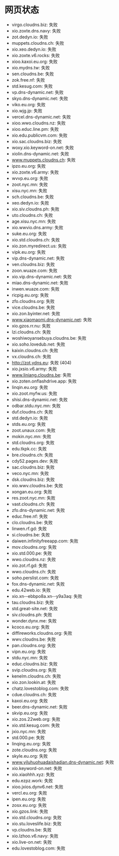 # 网页状态
- virgo.cloudns.biz: 失败
- xio.zoxte.dns.navy: 失败
- zot.dedyn.io: 失败
- muppets.cloudns.ch: 失败
- xio.xeo.dedyn.io: 失败
- xio.zoxte.v6.rocks: 失败
- xioo.kaxoi.eu.org: 失败
- xio.mydns.tw: 失败
- sen.cloudns.be: 失败
- zok.free.nf: 失败
- std.kesug.com: 失败
- vp.dns-dynamic.net: 失败
- skyo.dns-dynamic.net: 失败
- viko.eu.org: 失败
- xio.wjg.jp: 失败
- vercel.dns-dynamic.net: 失败
- xioo.wwo.cloudns.nz: 失败
- xioo.educ.line.pm: 失败
- xio.edu.publicvm.com: 失败
- xio.sac.cloudns.biz: 失败
- woxy.xio.keyword-on.net: 失败
- xiolin.dns-dynamic.net: 失败
- www.muppets.cloudns.ch: 失败
- ipzo.eu.org: 失败
- xio.zoxte.v6.army: 失败
- wvvp.eu.org: 失败
- zoot.nyc.mn: 失败
- xisu.nyc.mn: 失败
- sch.cloudns.be: 失败
- xeo.dedyn.io: 失败
- xio.siv.cloudns.ph: 失败
- uto.cloudns.ch: 失败
- age.xisu.nyc.mn: 失败
- xio.wwvio.dns.army: 失败
- suke.eu.org: 失败
- xio.std.cloudns.ch: 失败
- xio.zon.myredirect.us: 失败
- vipk.eu.org: 失败
- vip.dns-dynamic.net: 失败
- ven.cloudns.biz: 失败
- zoon.wuaze.com: 失败
- xio.vip.dns-dynamic.net: 失败
- miao.dns-dynamic.net: 失败
- inwen.wuaze.com: 失败
- ricpig.eu.org: 失败
- zfo.cloudns.org: 失败
- vice.cloudns.be: 失败
- xio.zon.byinter.net: 失败
- www.xiaomaomi.dns-dynamic.net: 失败
- xio.gzos.rr.nu: 失败
- lzi.cloudns.ch: 失败
- woshiwoyansebuya.cloudns.be: 失败
- xio.soho.lovedub.net: 失败
- kaixin.cloudns.ch: 失败
- vx.cloudns.ch: 失败
- http://zot.ydns.eu: 失败 (404)
- xio.jxsio.v6.army: 失败
- www.liniang.cloudns.be: 失败
- xio.zoten.onflashdrive.app: 失败
- linqin.eu.org: 失败
- xio.zoot.myfw.us: 失败
- shisi.dns-dynamic.net: 失败
- odbar.stdu.nyc.mn: 失败
- duf.cloudns.ch: 失败
- std.dedyn.io: 失败
- stds.eu.org: 失败
- zoot.unaux.com: 失败
- mokin.nyc.mn: 失败
- std.cloudns.org: 失败
- edu.tkpk.cc: 失败
- bre.cloudns.ch: 失败
- cdy52.pages.dev: 失败
- sac.cloudns.biz: 失败
- veco.nyc.mn: 失败
- dsk.cloudns.biz: 失败
- xio.wwv.cloudns.be: 失败
- xongan.eu.org: 失败
- res.zoot.nyc.mn: 失败
- vast.cloudns.ch: 失败
- zfo.dns-dynamic.net: 失败
- educ.free.nf: 失败
- clo.cloudns.be: 失败
- linwen.rf.gd: 失败
- si.cloudns.be: 失败
- daiwen.infinityfreeapp.com: 失败
- mov.cloudns.org: 失败
- xio.std.000.pe: 失败
- wwo.cloudns.nz: 失败
- xio.zot.rf.gd: 失败
- wwo.cloudns.ch: 失败
- soho.perslist.com: 失败
- fox.dns-dynamic.net: 失败
- edu.42web.io: 失败
- xio.xn--ebbpo8a.xn--y9a3aq: 失败
- tau.cloudns.biz: 失败
- std.great-site.net: 失败
- siv.cloudns.ph: 失败
- wonder.dynx.me: 失败
- kcoco.eu.org: 失败
- diffireworks.cloudns.org: 失败
- wwv.cloudns.be: 失败
- pan.cloudns.org: 失败
- vipn.eu.org: 失败
- stdu.nyc.mn: 失败
- educ.cloudns.biz: 失败
- svip.cloudns.org: 失败
- kenelm.cloudns.ch: 失败
- xio.zon.lookin.at: 失败
- chatz.lovestoblog.com: 失败
- cdue.cloudns.ch: 失败
- kaxoi.eu.org: 失败
- beer.dns-dynamic.net: 失败
- skvip.eu.org: 失败
- xio.zos.22web.org: 失败
- xio.std.kesug.com: 失败
- jxio.nyc.mn: 失败
- std.000.pe: 失败
- linqing.eu.org: 失败
- zote.cloudns.org: 失败
- skyle.eu.org: 失败
- www.yiluhuohuadaishadian.dns-dynamic.net: 失败
- xio.keyword-on.net: 失败
- xio.xiaohhh.xyz: 失败
- edu.ezpz.work: 失败
- xioo.jxios.dynv6.net: 失败
- vercl.eu.org: 失败
- ipen.eu.org: 失败
- zosx.eu.org: 失败
- xio.gzos.link: 失败
- xio.std.cloudns.org: 失败
- xio.stu.loveslife.biz: 失败
- vp.cloudns.be: 失败
- xio.lzhoo.v6.navy: 失败
- xio.live-on.net: 失败
- edu.lovestoblog.com: 失败
